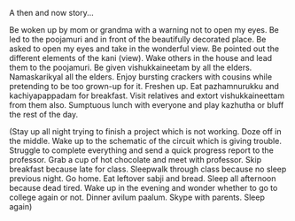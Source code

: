 A then and now story...

Be woken up by mom or grandma with a warning not to open my eyes. Be led to the poojamuri and in front of the beautifully decorated place. Be asked to open my eyes and take in the wonderful view. Be pointed out the different elements of the kani (view). Wake others in the house and lead them to the poojamuri. Be given vishukkaineetam by all the elders. Namaskarikyal all the elders. Enjoy bursting crackers with cousins while pretending to be too grown-up for it. Freshen up. Eat pazhamnurukku and kachiyapappadam for breakfast. Visit relatives and extort vishukkaineettam from them also. Sumptuous lunch with everyone and play kazhutha or bluff the rest of the day.

(Stay up all night trying to finish a project which is not working. Doze off in the middle. Wake up to the schematic of the circuit which is giving trouble. Struggle to complete everything and send a quick progress report to the professor. Grab a cup of hot chocolate and meet with professor. Skip breakfast because late for class. Sleepwalk through class because no sleep previous night. Go home. Eat leftover sabji and bread. Sleep all afternoon because dead tired. Wake up in the evening and wonder whether to go to college again or not. Dinner avilum paalum. Skype with parents. Sleep again)
